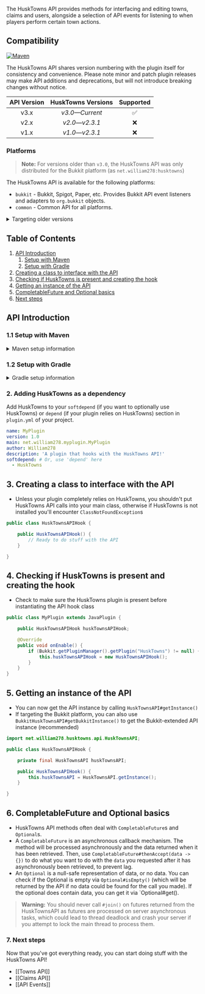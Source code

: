 The HuskTowns API provides methods for interfacing and editing towns, claims and users, alongside a selection of API events for listening to when players perform certain town actions.

## Compatibility
[![Maven](https://repo.william278.net/api/badge/latest/releases/net/william278/husktowns/husktowns-common?color=00fb9a&name=Maven&prefix=v)](https://repo.william278.net/#/releases/net/william278/husktowns/)

The HuskTowns API shares version numbering with the plugin itself for consistency and convenience. Please note minor and patch plugin releases may make API additions and deprecations, but will not introduce breaking changes without notice.

| API Version |  HuskTowns Versions  | Supported |
|:-----------:|:--------------------:|:---------:|
|    v3.x     | _v3.0&mdash;Current_ |     ✅     |
|    v2.x     | _v2.0&mdash;v2.3.1_  |     ❌     |
|    v1.x     | _v1.0&mdash;v2.3.1_  |     ❌     |

### Platforms
> **Note:** For versions older than `v3.0`, the HuskTowns API was only distributed for the Bukkit platform (as `net.william278:husktowns`)

The HuskTowns API is available for the following platforms:

* `bukkit` - Bukkit, Spigot, Paper, etc. Provides Bukkit API event listeners and adapters to `org.bukkit` objects.
* `common` - Common API for all platforms.

<details>
<summary>Targeting older versions</summary>

* The HuskTowns API was only distributed for the Bukkit module prior to `v3.0`; the artifact ID was `net.william278:husktowns` instead of `net.william278.husktowns:husktowns-PLATFORM`.
* HuskTowns versions prior to `v2.3.1` are distributed on [JitPack](https://jitpack.io/#/net/william278/HuskTowns), and you will need to use the `https://jitpack.io` repository instead.</details>
</details>

## Table of Contents
1. [API Introduction](#api-introduction)
    1. [Setup with Maven](#11-setup-with-maven)
    2. [Setup with Gradle](#12-setup-with-gradle)
2. [Creating a class to interface with the API](#3-creating-a-class-to-interface-with-the-api)
3. [Checking if HuskTowns is present and creating the hook](#4-checking-if-husktowns-is-present-and-creating-the-hook)
4. [Getting an instance of the API](#5-getting-an-instance-of-the-api)
5. [CompletableFuture and Optional basics](#6-completablefuture-and-optional-basics)
6. [Next steps](#7-next-steps)

## API Introduction
### 1.1 Setup with Maven
<details>
<summary>Maven setup information</summary>

Add the repository to your `pom.xml` as per below. You can alternatively specify `/snapshots` for the repository containing the latest development builds (not recommended).
```xml
<repositories>
    <repository>
        <id>william278.net</id>
        <url>https://repo.william278.net/releases</url>
    </repository>
</repositories>
```
Add the dependency to your `pom.xml` as per below. Replace `VERSION` with the latest version of HuskTowns (without the v): ![Latest version](https://img.shields.io/github/v/tag/WiIIiam278/HuskTowns?color=%23282828&label=%20&style=flat-square)
```xml
<dependency>
    <groupId>net.william278.husktowns</groupId>
    <artifactId>husktowns-PLATFORM</artifactId>
    <version>VERSION</version>
    <scope>provided</scope>
</dependency>
```
</details>

### 1.2 Setup with Gradle
<details>
<summary>Gradle setup information</summary>

Add the dependency as per below to your `build.gradle`. You can alternatively specify `/snapshots` for the repository containing the latest development builds (not recommended).
```groovy
allprojects {
	repositories {
		maven { url 'https://repo.william278.net/releases' }
	}
}
```
Add the dependency as per below. Replace `VERSION` with the latest version of HuskTowns (without the v): ![Latest version](https://img.shields.io/github/v/tag/WiIIiam278/HuskTowns?color=%23282828&label=%20&style=flat-square)

```groovy
dependencies {
    compileOnly 'net.william278.husktowns:husktowns-PLATFORM:VERSION'
}
```
</details>

### 2. Adding HuskTowns as a dependency
Add HuskTowns to your `softdepend` (if you want to optionally use HuskTowns) or `depend` (if your plugin relies on HuskTowns) section in `plugin.yml` of your project.

```yaml
name: MyPlugin
version: 1.0
main: net.william278.myplugin.MyPlugin
author: William278
description: 'A plugin that hooks with the HuskTowns API!'
softdepend: # Or, use 'depend' here
  - HuskTowns
```

## 3. Creating a class to interface with the API
- Unless your plugin completely relies on HuskTowns, you shouldn't put HuskTowns API calls into your main class, otherwise if HuskTowns is not installed you'll encounter `ClassNotFoundException`s

```java
public class HuskTownsAPIHook {

    public HuskTownsAPIHook() {
        // Ready to do stuff with the API
    }

}
```
## 4. Checking if HuskTowns is present and creating the hook
- Check to make sure the HuskTowns plugin is present before instantiating the API hook class

```java
public class MyPlugin extends JavaPlugin {

    public HuskTownsAPIHook huskTownsAPIHook;

    @Override
    public void onEnable() {
        if (Bukkit.getPluginManager().getPlugin("HuskTowns") != null) {
            this.huskTownsAPIHook = new HuskTownsAPIHook();
        }
    }
}
```

## 5. Getting an instance of the API
- You can now get the API instance by calling `HuskTownsAPI#getInstance()`
- If targeting the Bukkit platform, you can also use `BukkitHuskTownsAPI#getBukkitInstance()` to get the Bukkit-extended API instance (recommended)

```java
import net.william278.husktowns.api.HuskTownsAPI;

public class HuskTownsAPIHook {

    private final HuskTownsAPI huskTownsAPI;

    public HuskTownsAPIHook() {
        this.huskTownsAPI = HuskTownsAPI.getInstance();
    }

}
```

## 6. CompletableFuture and Optional basics
- HuskTowns API methods often deal with `CompletableFuture`s and `Optional`s.
- A `CompletableFuture` is an asynchronous callback mechanism. The method will be processed asynchronously and the data returned when it has been retrieved. Then, use `CompletableFuture#thenAccept(data -> {})` to do what you want to do with the `data` you requested after it has asynchronously been retrieved, to prevent lag.
- An `Optional` is a null-safe representation of data, or no data. You can check if the Optional is empty via `Optional#isEmpty()` (which will be returned by the API if no data could be found for the call you made). If the optional does contain data, you can get it via `Optional#get().

> **Warning:** You should never call `#join()` on futures returned from the HuskTownsAPI as futures are processed on server asynchronous tasks, which could lead to thread deadlock and crash your server if you attempt to lock the main thread to process them.

### 7. Next steps
Now that you've got everything ready, you can start doing stuff with the HuskTowns API!
- [[Towns API]]
- [[Claims API]]
- [[API Events]]
